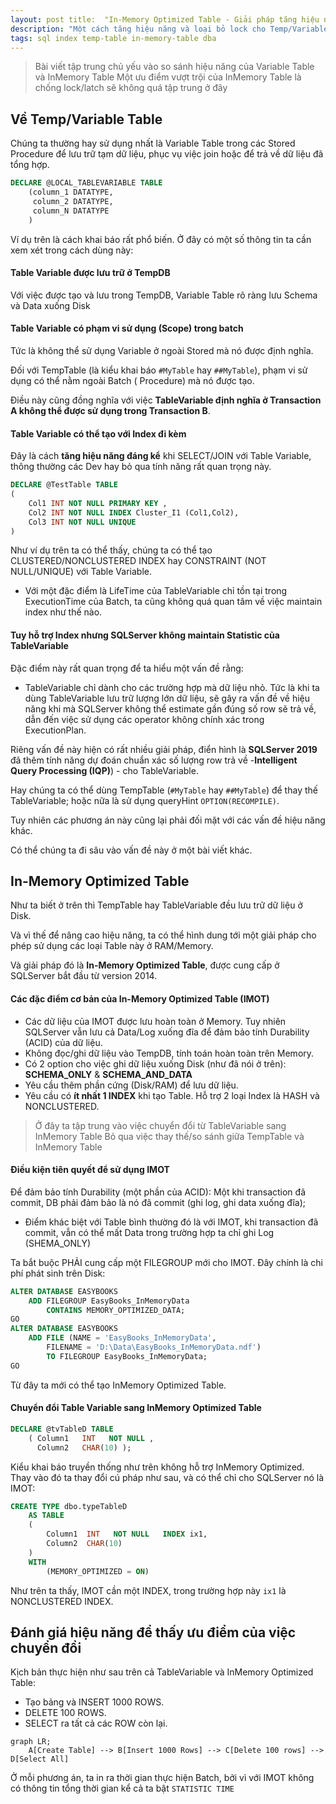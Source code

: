 ```yaml
---
layout: post title:  "In-Memory Optimized Table - Giải pháp tăng hiệu năng cho Temp Table"
description: "Một cách tăng hiệu năng và loại bỏ lock cho Temp/Variable Table"
tags: sql index temp-table in-memory-table dba
---
```


> Bài viết tập trung chủ yếu vào so sánh hiệu năng của Variable Table và InMemory Table
> Một ưu điểm vượt trội của InMemory Table là chống lock/latch sẽ không quá tập trung ở đây

## Về Temp/Variable Table

Chúng ta thường hay sử dụng nhất là Variable Table trong các Stored Procedure để lưu trữ tạm dữ liệu, phục vụ việc join
hoặc để trả về dữ liệu đã tổng hợp.

```sql
DECLARE @LOCAL_TABLEVARIABLE TABLE
    (column_1 DATATYPE, 
     column_2 DATATYPE, 
     column_N DATATYPE
    )
```

Ví dụ trên là cách khai báo rất phổ biến. Ở đây có một số thông tin ta cần xem xét trong cách dùng này:

#### Table Variable được lưu trữ ở TempDB

Với việc được tạo và lưu trong TempDB, Variable Table rõ ràng lưu Schema và Data xuống Disk

#### Table Variable có phạm vi sử dụng (Scope) trong batch

Tức là không thể sử dụng Variable ở ngoài Stored mà nó được định nghĩa.

Đối với TempTable (là kiểu khai báo ```#MyTable``` hay ```##MyTable```), phạm vi sử dụng có thể nằm ngoài Batch (
Procedure) mà nó được tạo.

Điều này cũng đồng nghĩa với việc **TableVariable định nghĩa ở Transaction A không thể được sử dụng trong Transaction
B**.

#### Table Variable có thể tạo với Index đi kèm

Đây là cách **tăng hiệu năng đáng kể** khi SELECT/JOIN với Table Variable, thông thường các Dev hay bỏ qua tính năng rất
quan trọng này.

```sql
DECLARE @TestTable TABLE
(
    Col1 INT NOT NULL PRIMARY KEY ,
    Col2 INT NOT NULL INDEX Cluster_I1 (Col1,Col2),
    Col3 INT NOT NULL UNIQUE
)
```

Như ví dụ trên ta có thể thấy, chúng ta có thể tạo CLUSTERED/NONCLUSTERED INDEX hay CONSTRAINT (NOT NULL/UNIQUE) với
Table Variable.

* Với một đặc điểm là LifeTime của TableVariable chỉ tồn tại trong ExecutionTime của Batch, ta cũng không quá quan tâm
  về việc maintain index như thế nào.

#### Tuy hỗ trợ Index nhưng SQLServer không maintain Statistic của TableVariable

Đặc điểm này rất quan trọng để ta hiểu một vấn đề rằng:

* TableVariable chỉ dành cho các trường hợp mà dữ liệu nhỏ. Tức là khi ta dùng TableVariable lưu trữ lượng lớn dữ liệu,
  sẽ gây ra vấn đề về hiệu năng khi mà SQLServer không thể estimate gần đúng số row sẽ trả về, dẫn đến việc sử dụng các
  operator không chính xác trong ExecutionPlan.

Riêng vấn đề này hiện có rất nhiều giải pháp, điển hình là **SQLServer 2019** đã thêm tính năng dự đoán chuẩn xác số
lượng row trả về -**Intelligent Query Processing (IQP)**) - cho TableVariable.

Hay chúng ta có thể dùng TempTable (```#MyTable``` hay ```##MyTable```) để thay thế TableVariable; hoặc nữa là sử dụng
queryHint ```OPTION(RECOMPILE)```.

Tuy nhiên các phương án này cũng lại phải đối mặt với các vấn đề hiệu năng khác.

Có thể chúng ta đi sâu vào vấn đề này ở một bài viết khác.

## In-Memory Optimized Table

Như ta biết ở trên thì TempTable hay TableVariable đều lưu trữ dữ liệu ở Disk.

Và vì thế để nâng cao hiệu năng, ta có thể hình dung tới một giải pháp cho phép sử dụng các loại Table này ở RAM/Memory.

Và giải pháp đó là **In-Memory Optimized Table**, được cung cấp ở SQLServer bắt đầu từ version 2014.

#### Các đặc điểm cơ bản của In-Memory Optimized Table (IMOT)

* Các dữ liệu của IMOT được lưu hoàn toàn ở Memory. Tuy nhiên SQLServer vẫn lưu cả Data/Log xuống đĩa để đảm bảo tính
  Durability (ACID) của dữ liệu.
* Không đọc/ghi dữ liệu vào TempDB, tính toán hoàn toàn trên Memory.
* Có 2 option cho việc ghi dữ liệu xuống Disk (như đã nói ở trên): **SCHEMA_ONLY** & **SCHEMA_AND_DATA**
* Yêu cầu thêm phần cứng (Disk/RAM) để lưu dữ liệu.
* Yêu cầu có **ít nhất 1 INDEX** khi tạo Table. Hỗ trợ 2 loại Index là HASH và NONCLUSTERED.

> Ở đây ta tập trung vào việc chuyển đổi từ TableVariable sang InMemory Table
> Bỏ qua việc thay thế/so sánh giữa TempTable và InMemory Table

#### Điều kiện tiên quyết để sử dụng IMOT

Để đảm bảo tính Durability (một phần của ACID): Một khi transaction đã commit, DB phải đảm bảo là nó đã commit (ghi log,
ghi data xuống đĩa);

* Điểm khác biệt với Table bình thường đó là với IMOT, khi transaction đã commit, vẫn có thể mất Data trong trường hợp
  ta chỉ ghi Log (SHEMA_ONLY)

Ta bắt buộc PHẢI cung cấp một FILEGROUP mới cho IMOT. Đây chính là chi phí phát sinh trên Disk:

```sql
ALTER DATABASE EASYBOOKS
    ADD FILEGROUP EasyBooks_InMemoryData
        CONTAINS MEMORY_OPTIMIZED_DATA;
GO
ALTER DATABASE EASYBOOKS
    ADD FILE (NAME = 'EasyBooks_InMemoryData',
        FILENAME = 'D:\Data\EasyBooks_InMemoryData.ndf')
        TO FILEGROUP EasyBooks_InMemoryData;
GO
```

Từ đây ta mới có thể tạo InMemory Optimized Table.

#### Chuyển đổi Table Variable sang InMemory Optimized Table

```sql
DECLARE @tvTableD TABLE  
    ( Column1   INT   NOT NULL ,  
      Column2   CHAR(10) );
```

Kiểu khai báo truyền thống như trên không hỗ trợ InMemory Optimized. Thay vào đó ta thay đổi cú pháp như sau, và có thể
chỉ cho SQLServer nó là IMOT:

```sql
CREATE TYPE dbo.typeTableD  
    AS TABLE  
    (  
        Column1  INT   NOT NULL   INDEX ix1,  
        Column2  CHAR(10)  
    )  
    WITH  
        (MEMORY_OPTIMIZED = ON)
```

Như trên ta thấy, IMOT cần một INDEX, trong trường hợp này ```ix1``` là NONCLUSTERED INDEX.

## Đánh giá hiệu năng để thấy ưu điểm của việc chuyển đổi

Kịch bản thực hiện như sau trên cả TableVariable và InMemory Optimized Table:

* Tạo bảng và INSERT 1000 ROWS.
* DELETE 100 ROWS.
* SELECT ra tất cả các ROW còn lại.

```mermaid
graph LR;
    A[Create Table] --> B[Insert 1000 Rows] --> C[Delete 100 rows] --> D[Select All]
```

Ở mỗi phương án, ta in ra thời gian thực hiện Batch, bởi vì với IMOT không có thông tin tổng thời gian kể cả ta bật ```STATISTIC TIME```

